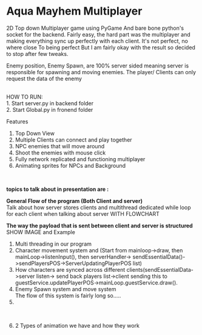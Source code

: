 # Aqua Mayhem Multiplayer

2D Top down Multiplayer game using PyGame And bare bone python's socket for the backend. Fairly easy, the hard part was
the multiplayer and making everything sync up perfectly with each client. It's not perfect, no where close To being
perfect But I am fairly okay with the result so decided to stop after few tweaks.

Enemy position, Enemy Spawn, are 100% server sided meaning server is responsible for spawning and moving enemies. The
player/ Clients can only request the data of the enemy

<br>
HOW TO RUN:
<br>
1. Start server.py in backend folder <br>
2. Start Global.py in fronend folder


<br>


Features

1. Top Down View
2. Multiple Clients can connect and play together
3. NPC enemies that will move around
4. Shoot the enemies with mouse click
5. Fully network replicated and functioning multiplayer
6. Animating sprites for NPCs and Background

<br>

**topics to talk about in presentation are :**

**General Flow of the program (Both Client and server)**
<br>Talk about how server stores clients and multithread dedicated while loop for each client when talking about server
WITH FLOWCHART<br>

**The way the payload that is sent between client and server is structured**
<br>SHOW IMAGE and Example <br>

1. Multi threading in our program
2. Character movement system and (Start from mainloop->draw, then mainLoop->listenInput(), then serverHandler->
   sendEssentialData()->sendPlayersPOS->ServerUpdatingPlayerPOS list)
3. How characters are synced across different clients(sendEssentialData->server listen-> send back players list->client
   sending this to guestService.updatePlayerPOS->mainLoop.guestService.draw().
4. Enemy Spawn system and move system
   <br>
   The flow of this system is fairly long so.....
5.

<br>

6. 2 Types of animation we have and how they work